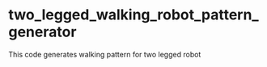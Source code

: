 # two_legged_walking_robot_pattern_generator
This code generates walking pattern for two legged robot
